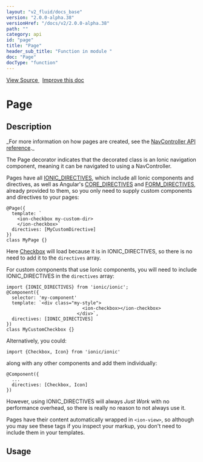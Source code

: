 ```yaml
---
layout: "v2_fluid/docs_base"
version: "2.0.0-alpha.38"
versionHref: "/docs/v2/2.0.0-alpha.38"
path: ""
category: api
id: "page"
title: "Page"
header_sub_title: "Function in module "
doc: "Page"
docType: "function"
---
```





<div class="improve-docs">
  <a href='http://github.com/driftyco/ionic2/tree/master/ionic/config/decorators.ts#L5'>
    View Source
  </a>
  &nbsp;
  <a href='http://github.com/driftyco/ionic2/edit/master/ionic/config/decorators.ts#L5'>
    Improve this doc
  </a>

  <!-- TODO(drewrygh, perrygovier): render this block in the correct location, markup identical to component docs -->

</div>




<h1 class="api-title">


Page






</h1>






<h2>Description</h2>

<p>_For more information on how pages are created, see the <a href="../../components/nav/NavController/#creating_pages">NavController API
reference</a>._</p>
<p>The Page decorator indicates that the decorated class is an Ionic
navigation component, meaning it can be navigated to using a NavController.</p>
<p>Pages have all <a href="../IONIC_DIRECTIVES/">IONIC_DIRECTIVES</a>, which include
all Ionic components and directives, as well as Angular&#39;s <a href="https://angular.io/docs/js/latest/api/core/CORE_DIRECTIVES-const.html">CORE_DIRECTIVES</a>
and <a href="https://angular.io/docs/js/latest/api/core/FORM_DIRECTIVES-const.html">FORM_DIRECTIVES</a>,
already provided to them, so you only need to supply custom components and
directives to your pages:</p>
<pre><code class="lang-ts">@Page({
  template: `
    &lt;ion-checkbox my-custom-dir&gt;
    &lt;/ion-checkbox&gt;`
  directives: [MyCustomDirective]
})
class MyPage {}
</code></pre>
<p>Here <a href="../../../components/checkbox/Checkbox/">Checkbox</a> will load because
it is in IONIC_DIRECTIVES, so there is no need to add it to the <code>directives</code>
array.</p>
<p>For custom components that use Ionic components, you will need to include
IONIC_DIRECTIVES in the <code>directives</code> array:</p>
<pre><code class="lang-ts">import {IONIC_DIRECTIVES} from &#39;ionic/ionic&#39;;
@Component({
  selector: &#39;my-component&#39;
  template: `&lt;div class=&quot;my-style&quot;&gt;
                            &lt;ion-checkbox&gt;&lt;/ion-checkbox&gt;
                          &lt;/div&gt;`,
  directives: [IONIC_DIRECTIVES]
})
class MyCustomCheckbox {}
</code></pre>
<p>Alternatively, you could:</p>
<pre><code class="lang-ts">import {Checkbox, Icon} from &#39;ionic/ionic&#39;
</code></pre>
<p>along with any other components and add them individually:</p>
<pre><code>@Component({
  ...
  directives: [Checkbox, Icon]
})
</code></pre>
<p>However, using IONIC_DIRECTIVES will always <em>Just Work</em> with no
performance overhead, so there is really no reason to not always use it.</p>
<p>Pages have their content automatically wrapped in <code>&lt;ion-view&gt;</code>, so although
you may see these tags if you inspect your markup, you don&#39;t need to include
them in your templates.</p>

<h2>Usage</h2>



<!-- end content block -->


<!-- end body block -->


